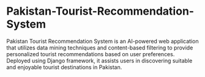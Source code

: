 # Pakistan-Tourist-Recommendation-System
Pakistan Tourist Recommendation System is an AI-powered web application that utilizes data mining techniques and content-based filtering to provide personalized tourist recommendations based on user preferences. Deployed using Django framework, it assists users in discovering suitable and enjoyable tourist destinations in Pakistan.

